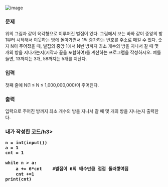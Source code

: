 ![image](https://github.com/JUESOP/Python/assets/76995758/9c6b529f-3ba3-4857-bc53-99dd680ed468)
<h3>문제</h3>
위의 그림과 같이 육각형으로 이루어진 벌집이 있다. 그림에서 보는 바와 같이 중앙의 방 1부터 시작해서 이웃하는 방에 돌아가면서 1씩 증가하는 번호를 주소로 매길 수 있다. 숫자 N이 주어졌을 때, 벌집의 중앙 1에서 N번 방까지 최소 개수의 방을 지나서 갈 때 몇 개의 방을 지나가는지(시작과 끝을 포함하여)를 계산하는 프로그램을 작성하시오. 예를 들면, 13까지는 3개, 58까지는 5개를 지난다.

<h3>입력</h3>
첫째 줄에 N(1 ≤ N ≤ 1,000,000,000)이 주어진다.

<h3>출력</h3>
입력으로 주어진 방까지 최소 개수의 방을 지나서 갈 때 몇 개의 방을 지나는지 출력한다.

<h3>내가 작성한 코드/h3>

```
n = int(input())
a = 1
cnt = 1

while n > a:
    a += 6*cnt    #벌집이 6의 배수만큼 점점 둘러쌓여짐
    cnt +=1
print(cnt)
```
